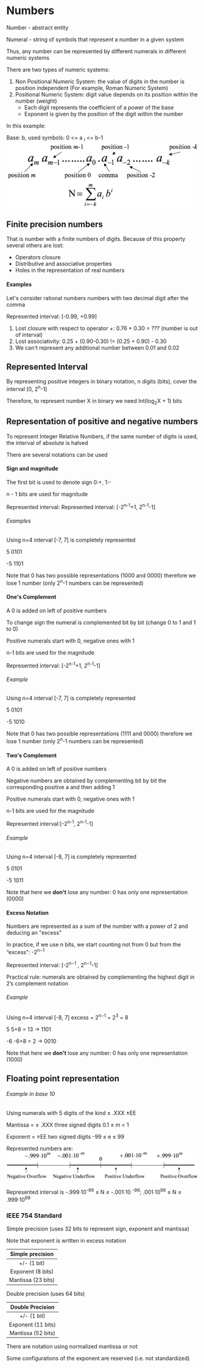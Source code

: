 # Numbers

Number - abstract entity

Numeral - string of symbols that represent a number in a given
system

Thus, any number can be represented by different numerals in
different numeric systems

There are two types of numeric systems:

1. Non Positional Numeric System: the value of digits in the number
is position independent (For example, Roman Numeric System)
2. Positional Numeric System: digit value depends on its position
within the number (weight)
    * Each digit represents the coefficient of a power of the base
    * Exponent is given by the position of the digit within the number

In this example:

Base: b, used symbols: 0 <= a <sub>i</sub> <= b-1
![example of number representation][example_of_positional_number_representation]

## Finite precision numbers
That is number with a finite numbers of digits. Because of this property several others are lost:
* Operators closure
* Distributive and associative properties
* Holes in the representation of real numbers

#### Examples
Let's consider rational numbers numbers with two decimal
digit after the comma

Represented interval: [-0.99, +0.99]
1. Lost closure with respect to operator +: 0.76 + 0.30 = ??? (number is out of interval)
2. Lost associativity: 0.25 + (0.90-0.30) != (0.25 + 0.90) - 0.30
3. We can't represent any additional number between 0.01 and 0.02

## Represented Interval
By representing positive integers in binary notation, n digits
(bits), cover the interval [0, 2<sup>n</sup>-1]

Therefore, to represent number X in binary we need Int(log<sub>2</sub>X + 1) bits

## Representation of positive and negative numbers
To represent Integer Relative Numbers, if the same number of
digits is used, the interval of absolute is halved

There are several notations can be used

#### Sign and magnitude
The first bit is used to denote sign 0:+, 1:-

n - 1 bits are used for magnitude

Represented interval: Represented interval: [-2<sup>n-1</sup>+1, 2<sup>n-1</sup>-1]

###### Examples

Using n=4 interval [-7, 7] is completely represented

5 0101

-5 1101

Note that 0 has two possible representations (1000 and 0000) therefore we lose 1 number (only 2<sup>n</sup>-1 numbers can be represented)

#### One's Complement
A 0 is added on left of positive numbers

To change sign the numeral is complemented bit by bit (change 0 to 1 and 1  to 0)

Positive numerals start with 0, negative ones with 1

n-1 bits are used for the magnitude

Represented interval: [-2<sup>n-1</sup>+1, 2<sup>n-1</sup>-1]

###### Example
Using n=4 interval [-7, 7] is completely represented

5 0101
 
-5 1010

Note that 0 has two possible representations (1111 and 0000) therefore we lose 1 number (only 2<sup>n</sup>-1 numbers can be represented)
#### Two's Complement
A 0 is added on left of positive numbers

Negative numbers are obtained by complementing bit by bit the
corresponding positive a and then adding 1

Positive numerals start with 0, negative ones with 1

n-1 bits are used for the magnitude

Represented interval:[-2<sup>n-1</sup>, 2<sup>n-1</sup>-1]

###### Example
Using n=4 interval [-8, 7] is completely represented

5 0101

-5 1011

Note that here we <b>don't</b> lose any number: 0 has only one representation (0000)
#### Excess Notation
Numbers are represented as a sum of the number with a power of 2
and deducing an "excess"

In practice, if we use n bits, we start counting not from 0 but from
the “excess": -2<sup>n−1</sup>

Represented interval: [-2<sup>n−1</sup> , 2<sup>n−1</sup>-1]

Practical rule: numerals are obtained by complementing the highest
digit in 2’s complement notation

###### Example
Using n=4 interval [-8, 7] excess = 2<sup>n−1</sup> = 2<sup>3</sup> = 8

5 5+8 = 13 → 1101

-6 -6+8 = 2 → 0010

Note that here we <b>don't</b> lose any number: 0 has only one representation (1000)

## Floating point representation
###### Example in base 10
Using numerals with 5 digits of the kind ± .XXX ±EE

Mantissa = ± .XXX three signed digits 0.1 ≤ m < 1

Exponent = ±EE two signed digits -99 ≤ e ≤ 99

Represented numbers are:
![represented numbers][floating_point_number_representations_base_10]

Represented interval is
-.999·10<sup>-99</sup> ≤ N ≤ -.001·10 <sup>-99</sup>; .001·10<sup>99</sup> ≤ N ≤ .999·10<sup>99</sup>

### IEEE 754 Standard 
Simple precision (uses 32 bits to represent sign, exponent and mantissa)

Note that exponent is written in excess notation

|Simple precision|
|:-------------:|
|+/- (1 bit)|
|Exponent (8 bits)|
|Mantissa (23 bits)|

Double precision (uses 64 bits)

|Double Precision|
|:-------------:|
|+/- (1 bit)|
|Exponent (11 bits)|
|Mantissa (52 bits)|

There are notation using normalized mantissa or not

Some configurations of the exponent are reserved (i.e. not
standardized)


[example_of_positional_number_representation]: ./images/example_of_positional_number_representation.png
[floating_point_number_representations_base_10]: ./images/floating_point_number_representations_base_10.png